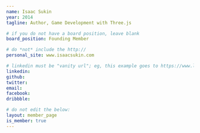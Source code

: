 ```yaml
---
name: Isaac Sukin
year: 2014
tagline: Author, Game Development with Three.js

# if you do not have a board position, leave blank
board_position: Founding Member

# do *not* include the http://
personal_site: www.isaacsukin.com

# linkedin must be "vanity url"; eg, this example goes to https://www.linkedin.com/in/alexrattray. Ask for help if you don't have a custom url yet.
linkedin:
github:
twitter:
email:
facebook:
dribbble:

# do not edit the below:
layout: member_page
is_member: true
---
```


<p class="lead">

</p>